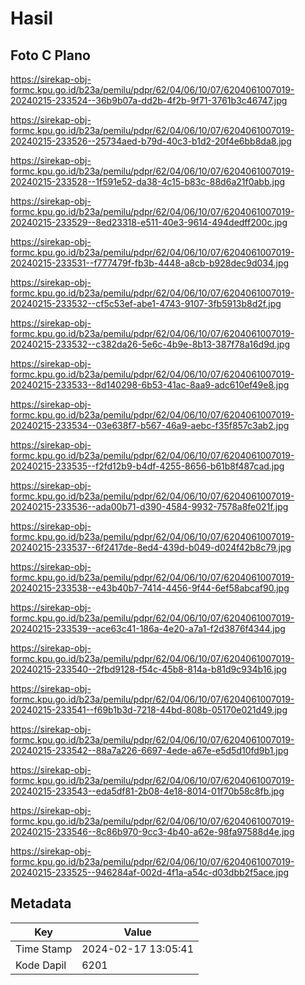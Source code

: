 # Hasil

## Foto C Plano

https://sirekap-obj-formc.kpu.go.id/b23a/pemilu/pdpr/62/04/06/10/07/6204061007019-20240215-233524--36b9b07a-dd2b-4f2b-9f71-3761b3c46747.jpg

https://sirekap-obj-formc.kpu.go.id/b23a/pemilu/pdpr/62/04/06/10/07/6204061007019-20240215-233526--25734aed-b79d-40c3-b1d2-20f4e6bb8da8.jpg

https://sirekap-obj-formc.kpu.go.id/b23a/pemilu/pdpr/62/04/06/10/07/6204061007019-20240215-233528--1f591e52-da38-4c15-b83c-88d6a21f0abb.jpg

https://sirekap-obj-formc.kpu.go.id/b23a/pemilu/pdpr/62/04/06/10/07/6204061007019-20240215-233529--8ed23318-e511-40e3-9614-494dedff200c.jpg

https://sirekap-obj-formc.kpu.go.id/b23a/pemilu/pdpr/62/04/06/10/07/6204061007019-20240215-233531--f777479f-fb3b-4448-a8cb-b928dec9d034.jpg

https://sirekap-obj-formc.kpu.go.id/b23a/pemilu/pdpr/62/04/06/10/07/6204061007019-20240215-233532--cf5c53ef-abe1-4743-9107-3fb5913b8d2f.jpg

https://sirekap-obj-formc.kpu.go.id/b23a/pemilu/pdpr/62/04/06/10/07/6204061007019-20240215-233532--c382da26-5e6c-4b9e-8b13-387f78a16d9d.jpg

https://sirekap-obj-formc.kpu.go.id/b23a/pemilu/pdpr/62/04/06/10/07/6204061007019-20240215-233533--8d140298-6b53-41ac-8aa9-adc610ef49e8.jpg

https://sirekap-obj-formc.kpu.go.id/b23a/pemilu/pdpr/62/04/06/10/07/6204061007019-20240215-233534--03e638f7-b567-46a9-aebc-f35f857c3ab2.jpg

https://sirekap-obj-formc.kpu.go.id/b23a/pemilu/pdpr/62/04/06/10/07/6204061007019-20240215-233535--f2fd12b9-b4df-4255-8656-b61b8f487cad.jpg

https://sirekap-obj-formc.kpu.go.id/b23a/pemilu/pdpr/62/04/06/10/07/6204061007019-20240215-233536--ada00b71-d390-4584-9932-7578a8fe021f.jpg

https://sirekap-obj-formc.kpu.go.id/b23a/pemilu/pdpr/62/04/06/10/07/6204061007019-20240215-233537--6f2417de-8ed4-439d-b049-d024f42b8c79.jpg

https://sirekap-obj-formc.kpu.go.id/b23a/pemilu/pdpr/62/04/06/10/07/6204061007019-20240215-233538--e43b40b7-7414-4456-9f44-6ef58abcaf90.jpg

https://sirekap-obj-formc.kpu.go.id/b23a/pemilu/pdpr/62/04/06/10/07/6204061007019-20240215-233539--ace63c41-186a-4e20-a7a1-f2d3876f4344.jpg

https://sirekap-obj-formc.kpu.go.id/b23a/pemilu/pdpr/62/04/06/10/07/6204061007019-20240215-233540--2fbd9128-f54c-45b8-814a-b81d9c934b16.jpg

https://sirekap-obj-formc.kpu.go.id/b23a/pemilu/pdpr/62/04/06/10/07/6204061007019-20240215-233541--f69b1b3d-7218-44bd-808b-05170e021d49.jpg

https://sirekap-obj-formc.kpu.go.id/b23a/pemilu/pdpr/62/04/06/10/07/6204061007019-20240215-233542--88a7a226-6697-4ede-a67e-e5d5d10fd9b1.jpg

https://sirekap-obj-formc.kpu.go.id/b23a/pemilu/pdpr/62/04/06/10/07/6204061007019-20240215-233543--eda5df81-2b08-4e18-8014-01f70b58c8fb.jpg

https://sirekap-obj-formc.kpu.go.id/b23a/pemilu/pdpr/62/04/06/10/07/6204061007019-20240215-233546--8c86b970-9cc3-4b40-a62e-98fa97588d4e.jpg

https://sirekap-obj-formc.kpu.go.id/b23a/pemilu/pdpr/62/04/06/10/07/6204061007019-20240215-233525--946284af-002d-4f1a-a54c-d03dbb2f5ace.jpg


## Metadata

| Key        | Value               |
| ---------- | ------------------- |
| Time Stamp | 2024-02-17 13:05:41 |
| Kode Dapil | 6201                |




